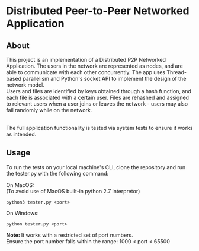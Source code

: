 
# Distributed Peer-to-Peer Networked Application
## About
This project is an implementation of a Distributed P2P Networked Application. The users in the network are represented as nodes, and are able to communicate with each other concurrently. The app uses Thread-based parallelism and Python's socket API to implement the design of the network model. <br>
Users and files are identified by keys obtained through a hash function, and each file is associated with a certain user.
Files are rehashed and assigned to relevant users when a user joins or leaves the network - users may also fail randomly while on the network. <br> <br>
 
The full application functionality is tested via system tests to ensure it works as intended. 

## Usage

To run the tests on your local machine's CLI, clone the repository and run the tester.py with the following command:

On MacOS:   
(To avoid use of MacOS built-in python 2.7 interpretor)
```
python3 tester.py <port>
```
On Windows:
```
python tester.py <port>
```
<b> Note: </b> It works with a restricted set of port numbers. <br> 
Ensure the port number falls within the range: 1000 < port < 65500 <br>





